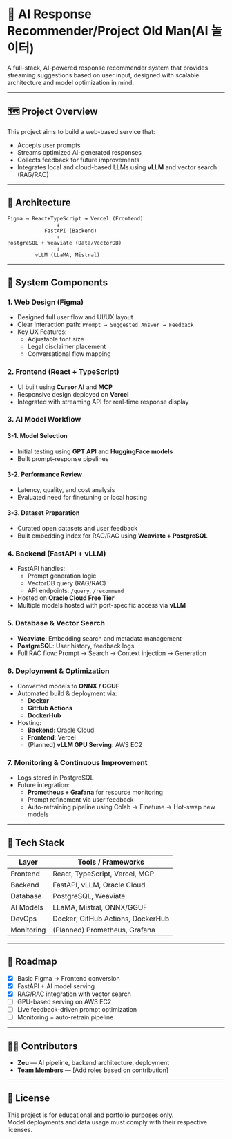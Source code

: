 

# 🧠 AI Response Recommender/Project Old Man(AI 놀이터)

A full-stack, AI-powered response recommender system that provides streaming suggestions based on user input, designed with scalable architecture and model optimization in mind.

---

## 🗺️ Project Overview

This project aims to build a web-based service that:

- Accepts user prompts
- Streams optimized AI-generated responses
- Collects feedback for future improvements
- Integrates local and cloud-based LLMs using **vLLM** and vector search (RAG/RAC)

---

## 📐 Architecture

```
Figma → React+TypeScript → Vercel (Frontend)
                ↓
            FastAPI (Backend)
                ↓
PostgreSQL + Weaviate (Data/VectorDB)
                ↓
         vLLM (LLaMA, Mistral)
```

---

## 🧩 System Components

### 1. Web Design (Figma)
- Designed full user flow and UI/UX layout
- Clear interaction path: `Prompt → Suggested Answer → Feedback`
- Key UX Features:
  - Adjustable font size
  - Legal disclaimer placement
  - Conversational flow mapping

### 2. Frontend (React + TypeScript)
- UI built using **Cursor AI** and **MCP**
- Responsive design deployed on **Vercel**
- Integrated with streaming API for real-time response display

### 3. AI Model Workflow
#### 3-1. Model Selection
- Initial testing using **GPT API** and **HuggingFace models**
- Built prompt-response pipelines

#### 3-2. Performance Review
- Latency, quality, and cost analysis
- Evaluated need for finetuning or local hosting

#### 3-3. Dataset Preparation
- Curated open datasets and user feedback
- Built embedding index for RAG/RAC using **Weaviate + PostgreSQL**

### 4. Backend (FastAPI + vLLM)
- FastAPI handles:
  - Prompt generation logic
  - VectorDB query (RAG/RAC)
  - API endpoints: `/query`, `/recommend`
- Hosted on **Oracle Cloud Free Tier**
- Multiple models hosted with port-specific access via **vLLM**

### 5. Database & Vector Search
- **Weaviate**: Embedding search and metadata management
- **PostgreSQL**: User history, feedback logs
- Full RAC flow: Prompt → Search → Context injection → Generation

### 6. Deployment & Optimization
- Converted models to **ONNX / GGUF**
- Automated build & deployment via:
  - **Docker**
  - **GitHub Actions**
  - **DockerHub**
- Hosting:
  - **Backend**: Oracle Cloud
  - **Frontend**: Vercel
  - (Planned) **vLLM GPU Serving**: AWS EC2

### 7. Monitoring & Continuous Improvement
- Logs stored in PostgreSQL
- Future integration:
  - **Prometheus + Grafana** for resource monitoring
  - Prompt refinement via user feedback
  - Auto-retraining pipeline using Colab → Finetune → Hot-swap new models

---

## 🔧 Tech Stack

| Layer        | Tools / Frameworks |
|--------------|-------------------|
| Frontend     | React, TypeScript, Vercel, MCP |
| Backend      | FastAPI, vLLM, Oracle Cloud |
| Database     | PostgreSQL, Weaviate |
| AI Models    | LLaMA, Mistral, ONNX/GGUF |
| DevOps       | Docker, GitHub Actions, DockerHub |
| Monitoring   | (Planned) Prometheus, Grafana |

---

## 🚧 Roadmap

- [x] Basic Figma → Frontend conversion  
- [x] FastAPI + AI model serving  
- [x] RAG/RAC integration with vector search  
- [ ] GPU-based serving on AWS EC2  
- [ ] Live feedback-driven prompt optimization  
- [ ] Monitoring + auto-retrain pipeline  

---

## 🧑‍💻 Contributors

- **Zeu** — AI pipeline, backend architecture, deployment  
- **Team Members** — [Add roles based on contribution]

---

## 📜 License

This project is for educational and portfolio purposes only.  
Model deployments and data usage must comply with their respective licenses.